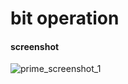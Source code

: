 bit operation
====

#### screenshot ####

![prime_screenshot_1](https://github.com/pench3r/Program-Study/blob/master/c/Algorithm/bit/prime_1.png)
